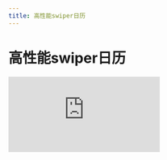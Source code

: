 ```yaml
---
title: 高性能swiper日历
---
```


# 高性能swiper日历

<div class="demo-box">
	<iframe scrolling="auto" frameborder="0" src="http://www.redou.vip/npro/#/pages/modules/calendar/calendar" class="demo-box-iframe"></iframe>
</div>